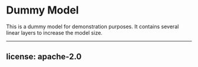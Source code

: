 # Dummy Model

This is a dummy model for demonstration purposes. It contains several linear layers to increase the model size.


---
license: apache-2.0
---
